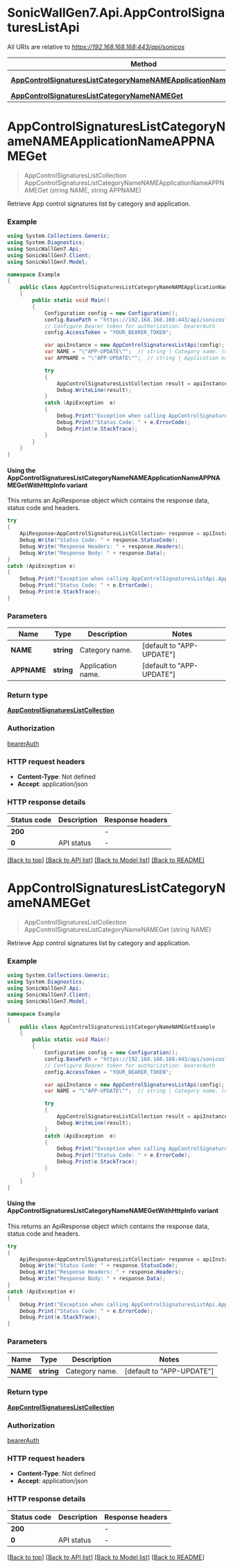 # SonicWallGen7.Api.AppControlSignaturesListApi

All URIs are relative to *https://192.168.168.168:443/api/sonicos*

| Method | HTTP request | Description |
|--------|--------------|-------------|
| [**AppControlSignaturesListCategoryNameNAMEApplicationNameAPPNAMEGet**](AppControlSignaturesListApi.md#appcontrolsignatureslistcategorynamenameapplicationnameappnameget) | **GET** /app-control/signatures-list/category/name/{NAME}/application/name/{APPNAME} |  |
| [**AppControlSignaturesListCategoryNameNAMEGet**](AppControlSignaturesListApi.md#appcontrolsignatureslistcategorynamenameget) | **GET** /app-control/signatures-list/category/name/{NAME} |  |

<a id="appcontrolsignatureslistcategorynamenameapplicationnameappnameget"></a>
# **AppControlSignaturesListCategoryNameNAMEApplicationNameAPPNAMEGet**
> AppControlSignaturesListCollection AppControlSignaturesListCategoryNameNAMEApplicationNameAPPNAMEGet (string NAME, string APPNAME)



Retrieve App control signatures list by category and application.

### Example
```csharp
using System.Collections.Generic;
using System.Diagnostics;
using SonicWallGen7.Api;
using SonicWallGen7.Client;
using SonicWallGen7.Model;

namespace Example
{
    public class AppControlSignaturesListCategoryNameNAMEApplicationNameAPPNAMEGetExample
    {
        public static void Main()
        {
            Configuration config = new Configuration();
            config.BasePath = "https://192.168.168.168:443/api/sonicos";
            // Configure Bearer token for authorization: bearerAuth
            config.AccessToken = "YOUR_BEARER_TOKEN";

            var apiInstance = new AppControlSignaturesListApi(config);
            var NAME = "\"APP-UPDATE\"";  // string | Category name. (default to "APP-UPDATE")
            var APPNAME = "\"APP-UPDATE\"";  // string | Application name. (default to "APP-UPDATE")

            try
            {
                AppControlSignaturesListCollection result = apiInstance.AppControlSignaturesListCategoryNameNAMEApplicationNameAPPNAMEGet(NAME, APPNAME);
                Debug.WriteLine(result);
            }
            catch (ApiException  e)
            {
                Debug.Print("Exception when calling AppControlSignaturesListApi.AppControlSignaturesListCategoryNameNAMEApplicationNameAPPNAMEGet: " + e.Message);
                Debug.Print("Status Code: " + e.ErrorCode);
                Debug.Print(e.StackTrace);
            }
        }
    }
}
```

#### Using the AppControlSignaturesListCategoryNameNAMEApplicationNameAPPNAMEGetWithHttpInfo variant
This returns an ApiResponse object which contains the response data, status code and headers.

```csharp
try
{
    ApiResponse<AppControlSignaturesListCollection> response = apiInstance.AppControlSignaturesListCategoryNameNAMEApplicationNameAPPNAMEGetWithHttpInfo(NAME, APPNAME);
    Debug.Write("Status Code: " + response.StatusCode);
    Debug.Write("Response Headers: " + response.Headers);
    Debug.Write("Response Body: " + response.Data);
}
catch (ApiException e)
{
    Debug.Print("Exception when calling AppControlSignaturesListApi.AppControlSignaturesListCategoryNameNAMEApplicationNameAPPNAMEGetWithHttpInfo: " + e.Message);
    Debug.Print("Status Code: " + e.ErrorCode);
    Debug.Print(e.StackTrace);
}
```

### Parameters

| Name | Type | Description | Notes |
|------|------|-------------|-------|
| **NAME** | **string** | Category name. | [default to &quot;APP-UPDATE&quot;] |
| **APPNAME** | **string** | Application name. | [default to &quot;APP-UPDATE&quot;] |

### Return type

[**AppControlSignaturesListCollection**](AppControlSignaturesListCollection.md)

### Authorization

[bearerAuth](../README.md#bearerAuth)

### HTTP request headers

 - **Content-Type**: Not defined
 - **Accept**: application/json


### HTTP response details
| Status code | Description | Response headers |
|-------------|-------------|------------------|
| **200** |  |  -  |
| **0** | API status |  -  |

[[Back to top]](#) [[Back to API list]](../README.md#documentation-for-api-endpoints) [[Back to Model list]](../README.md#documentation-for-models) [[Back to README]](../README.md)

<a id="appcontrolsignatureslistcategorynamenameget"></a>
# **AppControlSignaturesListCategoryNameNAMEGet**
> AppControlSignaturesListCollection AppControlSignaturesListCategoryNameNAMEGet (string NAME)



Retrieve App control signatures list by category and application.

### Example
```csharp
using System.Collections.Generic;
using System.Diagnostics;
using SonicWallGen7.Api;
using SonicWallGen7.Client;
using SonicWallGen7.Model;

namespace Example
{
    public class AppControlSignaturesListCategoryNameNAMEGetExample
    {
        public static void Main()
        {
            Configuration config = new Configuration();
            config.BasePath = "https://192.168.168.168:443/api/sonicos";
            // Configure Bearer token for authorization: bearerAuth
            config.AccessToken = "YOUR_BEARER_TOKEN";

            var apiInstance = new AppControlSignaturesListApi(config);
            var NAME = "\"APP-UPDATE\"";  // string | Category name. (default to "APP-UPDATE")

            try
            {
                AppControlSignaturesListCollection result = apiInstance.AppControlSignaturesListCategoryNameNAMEGet(NAME);
                Debug.WriteLine(result);
            }
            catch (ApiException  e)
            {
                Debug.Print("Exception when calling AppControlSignaturesListApi.AppControlSignaturesListCategoryNameNAMEGet: " + e.Message);
                Debug.Print("Status Code: " + e.ErrorCode);
                Debug.Print(e.StackTrace);
            }
        }
    }
}
```

#### Using the AppControlSignaturesListCategoryNameNAMEGetWithHttpInfo variant
This returns an ApiResponse object which contains the response data, status code and headers.

```csharp
try
{
    ApiResponse<AppControlSignaturesListCollection> response = apiInstance.AppControlSignaturesListCategoryNameNAMEGetWithHttpInfo(NAME);
    Debug.Write("Status Code: " + response.StatusCode);
    Debug.Write("Response Headers: " + response.Headers);
    Debug.Write("Response Body: " + response.Data);
}
catch (ApiException e)
{
    Debug.Print("Exception when calling AppControlSignaturesListApi.AppControlSignaturesListCategoryNameNAMEGetWithHttpInfo: " + e.Message);
    Debug.Print("Status Code: " + e.ErrorCode);
    Debug.Print(e.StackTrace);
}
```

### Parameters

| Name | Type | Description | Notes |
|------|------|-------------|-------|
| **NAME** | **string** | Category name. | [default to &quot;APP-UPDATE&quot;] |

### Return type

[**AppControlSignaturesListCollection**](AppControlSignaturesListCollection.md)

### Authorization

[bearerAuth](../README.md#bearerAuth)

### HTTP request headers

 - **Content-Type**: Not defined
 - **Accept**: application/json


### HTTP response details
| Status code | Description | Response headers |
|-------------|-------------|------------------|
| **200** |  |  -  |
| **0** | API status |  -  |

[[Back to top]](#) [[Back to API list]](../README.md#documentation-for-api-endpoints) [[Back to Model list]](../README.md#documentation-for-models) [[Back to README]](../README.md)

